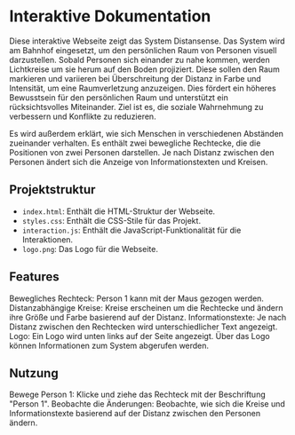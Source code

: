 # Interaktive Dokumentation

Diese interaktive Webseite zeigt das System Distansense. Das System wird am Bahnhof eingesetzt, um den persönlichen Raum von Personen visuell darzustellen. Sobald Personen sich einander zu nahe kommen, werden Lichtkreise um sie herum auf den Boden projiziert. Diese sollen den Raum markieren und variieren bei Überschreitung der Distanz in Farbe und Intensität, um eine Raumverletzung anzuzeigen. Dies fördert ein höheres Bewusstsein für den persönlichen Raum und unterstützt ein rücksichtsvolles Miteinander. Ziel ist es, die soziale Wahrnehmung zu verbessern und Konflikte zu reduzieren.

Es wird außerdem erklärt, wie sich Menschen in verschiedenen Abständen zueinander verhalten. Es enthält zwei bewegliche Rechtecke, die die Positionen von zwei Personen darstellen. Je nach Distanz zwischen den Personen ändert sich die Anzeige von Informationstexten und Kreisen.

## Projektstruktur

- `index.html`: Enthält die HTML-Struktur der Webseite.
- `styles.css`: Enthält die CSS-Stile für das Projekt.
- `interaction.js`: Enthält die JavaScript-Funktionalität für die Interaktionen.
- `logo.png`: Das Logo für die Webseite.

## Features

Bewegliches Rechteck: Person 1 kann mit der Maus gezogen werden.
Distanzabhängige Kreise: Kreise erscheinen um die Rechtecke und ändern ihre Größe und Farbe basierend auf der Distanz.
Informationstexte: Je nach Distanz zwischen den Rechtecken wird unterschiedlicher Text angezeigt.
Logo: Ein Logo wird unten links auf der Seite angezeigt. Über das Logo können Informationen zum System abgerufen werden.

## Nutzung

Bewege Person 1: Klicke und ziehe das Rechteck mit der Beschriftung "Person 1".
Beobachte die Änderungen: Beobachte, wie sich die Kreise und Informationstexte basierend auf der Distanz zwischen den Personen ändern.
